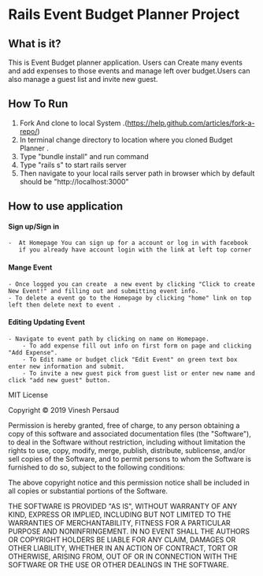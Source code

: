 # Rails Event Budget Planner Project


## What is it?
This is Event Budget planner application. Users can Create many events and add expenses to those events and manage left over budget.Users can also manage a guest list and invite new guest.

## How To Run
  1. Fork  And clone to local System .(https://help.github.com/articles/fork-a-repo/)
  2. In terminal change directory to location where you cloned Budget Planner .
  3. Type "bundle install" and run command
  4. Type "rails s" to start rails server
  5. Then navigate to  your local rails server path in browser which by default should be "http://localhost:3000"

## How to use application
  #### Sign up/Sign in
    -  At Homepage You can sign up for a account or log in with facebook
       if you already have account login with the link at left top corner
  #### Mange Event
    - Once logged you can create  a new event by clicking "Click to create New Event!" and filling out and submitting event info.
    - To delete a event go to the Homepage by clicking "home" link on top left then delete next to event .

  #### Editing Updating Event
    - Navigate to event path by clicking on name on Homepage.
        - To add expense fill out info on first form on page and clicking "Add Expense".
        - To Edit name or budget click "Edit Event" on green text box enter new information and submit.
        - To invite a new guest pick from guest list or enter new name and click "add new guest" button.

MIT License

Copyright © 2019  Vinesh Persaud

Permission is hereby granted, free of charge, to any person obtaining a copy
of this software and associated documentation files (the "Software"), to deal
in the Software without restriction, including without limitation the rights
to use, copy, modify, merge, publish, distribute, sublicense, and/or sell
copies of the Software, and to permit persons to whom the Software is
furnished to do so, subject to the following conditions:

The above copyright notice and this permission notice shall be included in all
copies or substantial portions of the Software.

THE SOFTWARE IS PROVIDED "AS IS", WITHOUT WARRANTY OF ANY KIND, EXPRESS OR
IMPLIED, INCLUDING BUT NOT LIMITED TO THE WARRANTIES OF MERCHANTABILITY,
FITNESS FOR A PARTICULAR PURPOSE AND NONINFRINGEMENT. IN NO EVENT SHALL THE
AUTHORS OR COPYRIGHT HOLDERS BE LIABLE FOR ANY CLAIM, DAMAGES OR OTHER
LIABILITY, WHETHER IN AN ACTION OF CONTRACT, TORT OR OTHERWISE, ARISING FROM,
OUT OF OR IN CONNECTION WITH THE SOFTWARE OR THE USE OR OTHER DEALINGS IN THE
SOFTWARE.
